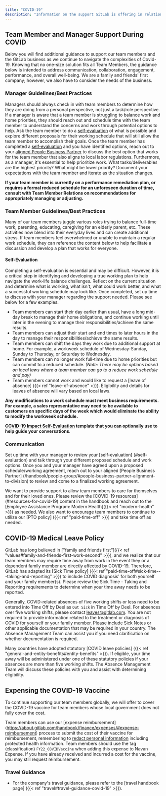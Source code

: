 ```yaml
---
title: "COVID-19"
description: "Information on the support GitLab is offering in relation to COVID-19."
---
```


## Team Member and Manager Support During COVID

Below you will find additional guidance to support our team members and the GitLab business as we continue to navigate the complexities of Covid-19. Knowing that no one-size solution fits all Team Members, the guidance below is intended to address communication, collaboration, engagement, performance, and overall well-being. We are a family and friends' first company; however, we also have to consider the needs of the business.

### Manager Guidelines/Best Practices

Managers should always check in with team members to determine how they are doing from a personal perspective, not just a task/role perspective. If a manager is aware that a team member is struggling to balance work and home priorities, they should reach out and schedule time with the team member to understand the concerns and work through potential options to help. Ask the team member to do a [self-evaluation](#self-evaluation) of what is possible and explore different proposals for their working schedule that will still allow the team member to accomplish their goals.  Once the team member has completed a [self-evaluation](#self-evaluation) and you have identified options, reach out to your [aligned People Business Partner](/handbook/people-group/#people-business-partner-alignment-to-division) to discuss the best option that works for the team member that also aligns to local labor regulations. Furthermore, as a manager, it's essential to help prioritize work.  What tasks/deliverables are the highest priority? What  might be lower priority? Document your expectations with the team member and iterate as the situation changes.

**If your team member is currently on a performance remediation plan, or requires a formal reduced schedule for an unforeseen duration of time, consult with Team Member Relations on recommendations for appropriately managing or adjusting.**

### Team Member Guidelines/Best Practices

Many of our team members juggle various roles trying to balance full-time work, parenting, educating, caregiving for an elderly parent, etc. These activities now blend into their everyday lives and can create additional stress.
If team members feel overwhelmed or unable to maintain a regular work schedule, they can reference the content below to help facilitate a discussion and develop a plan that works for everyone.

#### Self-Evaluation

Completing a self-evaluation is essential and may be difficult.  However, it is a critical step in identifying and developing a true working plan to help navigate the work-life balance challenges. Reflect on the current situation and determine what is working, what isn't, what could work better, and what a successful working schedule may look like. Once completed, set up time to discuss with your manager regarding the support needed. Please see below for a few examples.

- Team members can start their day earlier than usual, have a long mid-day break to manage their home obligations, and continue working until later in the evening to manage their responsibilities/achieve the same results.
- Team members can adjust their start and end times to later hours in the day to manage their responsibilities/achieve the same results.
- Team members can shift the days they work due to additional support at home.  For example, a workweek schedule of Wednesday-Sunday, Sunday to Thursday, or Saturday to Wednesday.
- Team members can no longer work full-time due to home priorities but can commit to a reduced schedule. *(Note: There may be options based on local laws where a team member can go to a reduce work schedule and pay)*
- Team members cannot work and would like to request a [leave of absence] ({{< ref "leave-of-absence" >}}). Eligibility and details for leaves of absence will vary based on local laws.

**Any modifications to a work schedule must meet business requirements.  For example, a sales representative may need to be available to customers on specific days of the week which would eliminate the ability to modify the workweek schedule.**

**[COVID-19 Impact Self-Evaluation](https://docs.google.com/document/d/10gxjLqW62jZF5ksp9AhEsIoNpm093IlxgfqhzfisvZE/edit#heading=h.5ahg1o4v53q7) template that you can optionally use to help guide your conversations.**

### Communication

Set up time with your manager to review your [self-evaluation] (#self-evaluation) and talk through your different proposed schedule and work options. Once you and your manager have agreed upon a proposed schedule/working agreement, reach out to your aligned [People Business Partner] (/handbook/people-group/#people-business-partner-alignment-to-division) to review and come to a finalized working agreement.

We want to provide support to allow team members to care for themselves and for their loved ones. Please review the [COVID-19 resources] (#resources-for-covid-19) content in the handbook and reach out to the [Employee Assistance Program: Modern Health]({{< ref "modern-health" >}}) as needed. We also want to encourage team members to continue to utilize our [PTO policy] ({{< ref "paid-time-off" >}}) and take time off as needed.

## COVID-19 Medical Leave Policy

GitLab has long believed in ["family and friends first”]({{< ref "values#family-and-friends-first-work-second" >}}), and we realize that our team members may require time away from work in the event they or a dependent family member are directly affected by COVID-19. Therefore, GitLab has adapted its [Sick Time policy] ({{< ref "paid-time-off#sick-time---taking-and-reporting" >}}) to include COVID diagnosis' for both yourself and your family member(s). Please review the Sick Time - Taking and Reporting requirements to determine when your time away needs to be reported.

Generally, COVID-related absences of five working shifts or less need to be entered into Time Off by Deel as `Out Sick` in Time Off by Deel. For absences over five working shifts, please contact leaves@gitlab.com. You are not required to provide information related to the treatment or diagnosis of COVID for yourself or your family member. Please include Sick Notes or other applicable documentation that may be required in your country. The Absence Management Team can assist you if you need clarification on whether documentation is required.

Many countries have adopted statutory [COVID leave policies] ({{< ref "general-and-entity-benefits#entity-benefits" >}}). If eligible, your time away will be administered under one of these statutory policies if your absences are more than five working shifts. The Absence Management Team will discuss these policies with you and assist with determining eligibility.

## Expensing the COVID-19 Vaccine

To continue supporting our team members globally, we will offer to cover the COVID-19 vaccine for team members whose local government does not fully cover the cost.

Team members can use our [expense reimbursement] (https://about.gitlab.com/handbook/finance/expenses/#expense-reimbursement) process to submit the cost of their vaccine for reimbursement, remembering to [redact personal information](https://about.gitlab.com/handbook/finance/expenses/#redacting-personal-information-from-receipts) including protected health information. Team members should use the tag (classification) `FY22_COVIDVaccine` when adding this expense to Navan Expense. If you have already received and incurred a cost for the vaccine, you may still request reimbursement.

### Travel Guidance

- For the company's travel guidance, please refer to the [travel handbook page] ({{< ref "travel#travel-guidance-covid-19" >}}).
